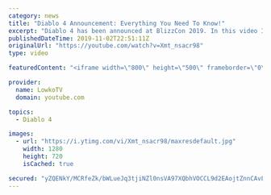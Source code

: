 ```yaml
---
category: news
title: "Diablo 4 Announcement: Everything You Need To Know!"
excerpt: "Diablo 4 has been announced at BlizzCon 2019. In this video I go over everything you need to know about this upcoming Blizzard Entertainment game."
publishedDateTime: 2019-11-02T22:51:11Z
originalUrl: "https://youtube.com/watch?v=Xmt_nsacr98"
type: video

featuredContent: "<iframe width=\"800\" height=\"500\" frameborder=\"0\" src=\"https://www.youtube.com/embed/Xmt_nsacr98\" allow=\"accelerometer; autoplay; encrypted-media; gyroscope; picture-in-picture\" allowfullscreen></iframe>"

provider:
  name: LowkoTV
  domain: youtube.com

topics:
  - Diablo 4

images:
  - url: "https://i.ytimg.com/vi/Xmt_nsacr98/maxresdefault.jpg"
    width: 1280
    height: 720
    isCached: true

secured: "yZQENkY/MCRfeZk/bWLueJq3tjiNZl0nsVA97XQbhVOCCL9d2EAojtZnnCAvL0pO+xI3D03tbLnQI/F45QQPyowrMKI50mdzTA7OA/+hh6BQbWhY6EJTUmwP6iFgeAvQqzThy4vgZbttFwxWE5figNse/3M1NEOEWh8C+rq5zdPJ9s2oi63p8DOpc6F3Gvl/cGlMpwek0RYheek+Iuu9okvrEN08WHn6Tms5wH9FtKoUQMYY8IE+ptI3NDqg1qrj8TNYKzNel6kQ2U25eHE9qwiKhuj3SvirKvpO4Tsbye9eSrIEyTS42KooxXYfA41ei9td2YlwYLGJJsKEkRcgHEjjO7E6yY0RMgWjN6X9BI8IM6En6npNHRoZwWBqrbQVWubmwxJ+7Jv5vc89StlxZcNXSZizdxtKFvR0FFiHYufADvJlxutzX5mSfVS0gyCF;Vt/7cQwd0GyXv0nJxNWsRg=="
---
```



